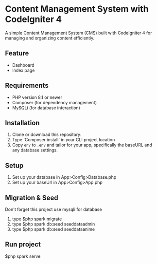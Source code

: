 # Content Management System with CodeIgniter 4

A simple Content Management System (CMS) built with CodeIgniter 4 for managing and organizing content efficiently.

## Feature

- Dashboard
- Index page
  
## Requirements

- PHP version 8.1 or newer
- Composer (for dependency management)
- MySQLi (for database interaction)

## Installation

1. Clone or download this repository:
2. Type 'Composer install' in your CLI project location
3. Copy `env` to `.env` and tailor for your app, specifically the baseURL
and any database settings.

## Setup
1. Set up your database in App>Config>Database.php
2. Set up your baseUrl in App>Config>App.php
   
## Migration & Seed
Don't forget this project use mysqli for database
1. type $php spark migrate
2. type $php spark db:seed seeddataadmin
3. type $php spark db:seed seeddataanime
   
## Run project
$php spark serve

